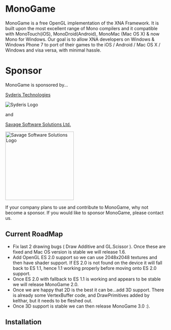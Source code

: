 # MonoGame

MonoGame is a free OpenGL implementation of the XNA Framework. It is built upon the most excellent range of Mono compilers and it compatible with MonoTouch(iOS), MonoDroid(Android), MonoMac (Mac OS X) &amp; now Mono for Windows. Our goal is to allow XNA developers on Windows &amp; Windows Phone 7 to port of their games to the iOS / Android / Mac OS X / Windows and visa versa, with minimal hassle.<!-- img src="https://github.com/downloads/technomancy/leiningen/leiningen-banner.png" alt="Leiningen logo" title="The man himself" align="right" / -->

# Sponsor
MonoGame is sponsored by...


[Syderis Technologies](http://www.syderis.com)

<img src="http://www.syderis.com/images/galerias/logo_normal.png" alt="Syderis Logo" title="Syderis"/>

and

[Savage Software Solutions Ltd.](http://www.SavageSoftwareSolutions.com/) 

<img src="http://www.savagesoftwaresolutions.com/images_sav/savage_lrg.png" alt="Savage Software Solutions Logo" title="Savage Software Solutions" width="215"/>

If your company plans to use and contribute to MonoGame, why not become a sponsor. If you would like to sponsor MonoGame, please contact us.

## Current RoadMap

* Fix last 2 drawing bugs ( Draw Additive and GL.Scissor ). Once these are fixed and Mac OS version is stable we will release 1.6.
* Add OpenGL ES 2.0 support so we can use 2048x2048 textures and then have shader support. If ES 2.0 is not found on the device it will fall back to ES 1.1, hence 1.1 working properly before moving onto ES 2.0 support.
* Once ES 2.0 with fallback to ES 1.1 is working and appears to be stable we will release MonoGame 2.0.
* Once we are happy that 2D is the best it can be...add 3D support. There is already some VertexBuffer code, and DrawPrimitives added by kelthar, but it needs to be fleshed out.
* Once 3D support is stable we can then release MonoGame 3.0 :).

## Installation
